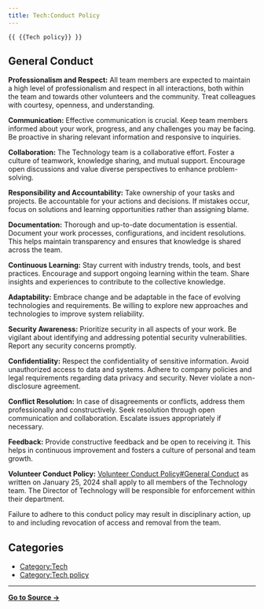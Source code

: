 ```yaml
---
title: Tech:Conduct Policy
---
```


`{{ {{Tech policy}} }}`

## General Conduct 

   **Professionalism and Respect:** All team members are expected to maintain a high level of professionalism and respect in all interactions, both within the team and towards other volunteers and the community. Treat colleagues with courtesy, openness, and understanding.

   **Communication:** Effective communication is crucial. Keep team members informed about your work, progress, and any challenges you may be facing. Be proactive in sharing relevant information and responsive to inquiries.

   **Collaboration:** The Technology team is a collaborative effort. Foster a culture of teamwork, knowledge sharing, and mutual support. Encourage open discussions and value diverse perspectives to enhance problem-solving.

   **Responsibility and Accountability:** Take ownership of your tasks and projects. Be accountable for your actions and decisions. If mistakes occur, focus on solutions and learning opportunities rather than assigning blame.

   **Documentation:** Thorough and up-to-date documentation is essential. Document your work processes, configurations, and incident resolutions. This helps maintain transparency and ensures that knowledge is shared across the team.

   **Continuous Learning:** Stay current with industry trends, tools, and best practices. Encourage and support ongoing learning within the team. Share insights and experiences to contribute to the collective knowledge.

   **Adaptability:** Embrace change and be adaptable in the face of evolving technologies and requirements. Be willing to explore new approaches and technologies to improve system reliability.

   **Security Awareness:** Prioritize security in all aspects of your work. Be vigilant about identifying and addressing potential security vulnerabilities. Report any security concerns promptly.

   **Confidentiality:** Respect the confidentiality of sensitive information. Avoid unauthorized access to data and systems. Adhere to company policies and legal requirements regarding data privacy and security. Never violate a non-disclosure agreement.

   **Conflict Resolution:** In case of disagreements or conflicts, address them professionally and constructively. Seek resolution through open communication and collaboration. Escalate issues appropriately if necessary.

   **Feedback:** Provide constructive feedback and be open to receiving it. This helps in continuous improvement and fosters a culture of personal and team growth.

   **Volunteer Conduct Policy:** [Volunteer Conduct Policy#General Conduct](https://meta.miraheze.org/wiki/Volunteer_Conduct_Policy#General_Conduct) as written on January 25, 2024 shall apply to all members of the Technology team. The Director of Technology will be responsible for enforcement within their department.

Failure to adhere to this conduct policy may result in disciplinary action, up to and including revocation of access and removal from the team.

## Categories

* [Category:Tech](https://meta.miraheze.org/wiki/Category:Tech)
* [Category:Tech policy](https://meta.miraheze.org/wiki/Category:Tech_policy)



----
**[Go to Source &rarr;](https://meta.miraheze.org/wiki/Tech:Conduct_Policy)**
